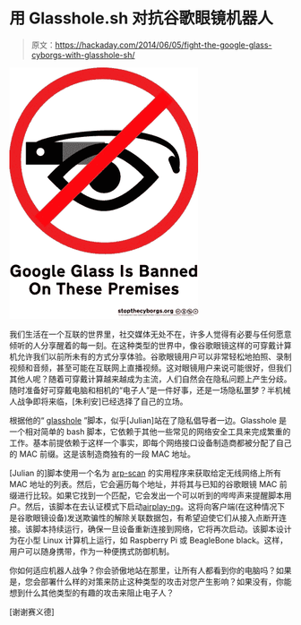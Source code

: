 # 用 Glasshole.sh 对抗谷歌眼镜机器人

> 原文：<https://hackaday.com/2014/06/05/fight-the-google-glass-cyborgs-with-glasshole-sh/>

![Glasshole script](img/a246dddb0346333dfcb2d09ae46406b2.png)

我们生活在一个互联的世界里，社交媒体无处不在，许多人觉得有必要与任何愿意倾听的人分享醒着的每一刻。在这种类型的世界中，像谷歌眼镜这样的可穿戴计算机允许我们以前所未有的方式分享体验。谷歌眼镜用户可以非常轻松地拍照、录制视频和音频，甚至可能在互联网上直播视频。这对眼镜用户来说可能很好，但我们其他人呢？随着可穿戴计算越来越成为主流，人们自然会在隐私问题上产生分歧。随时准备好可穿戴电脑和相机的“电子人”是一件好事，还是一场隐私噩梦？半机械人战争即将来临，[朱利安]已经选择了自己的立场。

根据他的“ [glasshole](http://julianoliver.com/output/log_2014-05-30_20-52 "Glasshole.sh") ”脚本，似乎[Julian]站在了隐私倡导者一边。Glasshole 是一个相对简单的 bash 脚本，它依赖于其他一些常见的网络安全工具来完成繁重的工作。基本前提依赖于这样一个事实，即每个网络接口设备制造商都被分配了自己的 MAC 前缀。这是该制造商独有的一段 MAC 地址。

[Julian 的]脚本使用一个名为 [arp-scan](http://linux.die.net/man/1/arp-scan "arp-scan") 的实用程序来获取给定无线网络上所有 MAC 地址的列表。然后，它会遍历每个地址，并将其与已知的谷歌眼镜 MAC 前缀进行比较。如果它找到一个匹配，它会发出一个可以听到的哔哔声来提醒脚本用户。然后，该脚本在去认证模式下启动[airplay-ng](http://www.aircrack-ng.org/doku.php?id=aireplay-ng "aireplay-ng")。这将向客户端(在这种情况下是谷歌眼镜设备)发送欺骗性的解除关联数据包，有希望迫使它们从接入点断开连接。该脚本持续运行，确保一旦设备重新连接到网络，它将再次启动。该脚本设计为在小型 Linux 计算机上运行，如 Raspberry Pi 或 BeagleBone black。这样，用户可以随身携带，作为一种便携式防御机制。

你如何适应机器人战争？你会骄傲地站在那里，让所有人都看到你的电脑吗？如果是，您会部署什么样的对策来防止这种类型的攻击对您产生影响？如果没有，你能想到什么其他类型的有趣的攻击来阻止电子人？

[谢谢赛义德]